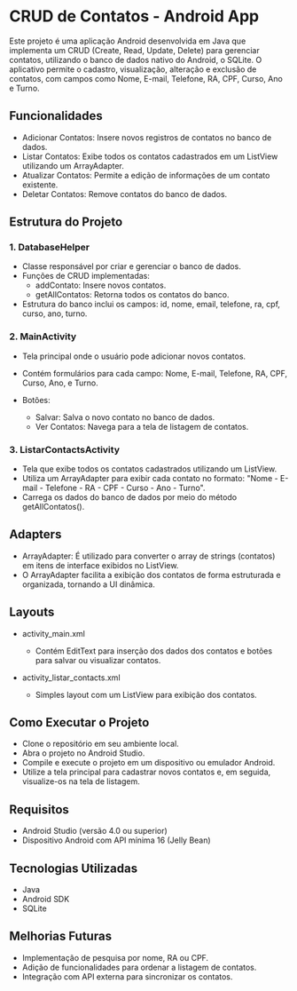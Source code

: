 # CRUD de Contatos - Android App

Este projeto é uma aplicação Android desenvolvida em Java que implementa um CRUD (Create, Read, Update, Delete) para gerenciar contatos, utilizando o banco de dados nativo do Android, o SQLite. O aplicativo permite o cadastro, visualização, alteração e exclusão de contatos, com campos como Nome, E-mail, Telefone, RA, CPF, Curso, Ano e Turno.

## Funcionalidades

- Adicionar Contatos: Insere novos registros de contatos no banco de dados.
- Listar Contatos: Exibe todos os contatos cadastrados em um ListView utilizando um ArrayAdapter.
- Atualizar Contatos: Permite a edição de informações de um contato existente.
- Deletar Contatos: Remove contatos do banco de dados.


## Estrutura do Projeto

### 1. DatabaseHelper

- Classe responsável por criar e gerenciar o banco de dados.
- Funções de CRUD implementadas:
  - addContato: Insere novos contatos.
  - getAllContatos: Retorna todos os contatos do banco.
- Estrutura do banco inclui os campos: id, nome, email, telefone, ra, cpf, curso, ano, turno.

### 2. MainActivity

- Tela principal onde o usuário pode adicionar novos contatos.
- Contém formulários para cada campo: Nome, E-mail, Telefone, RA, CPF, Curso, Ano, e Turno.

- Botões:
  - Salvar: Salva o novo contato no banco de dados.
  - Ver Contatos: Navega para a tela de listagem de contatos.


### 3. ListarContactsActivity

- Tela que exibe todos os contatos cadastrados utilizando um ListView.
- Utiliza um ArrayAdapter para exibir cada contato no formato: "Nome - E-mail - Telefone - RA - CPF - Curso - Ano - Turno".
 - Carrega os dados do banco de dados por meio do método getAllContatos().


## Adapters

- ArrayAdapter: É utilizado para converter o array de strings (contatos) em itens de interface exibidos no ListView.
- O ArrayAdapter facilita a exibição dos contatos de forma estruturada e organizada, tornando a UI dinâmica.


## Layouts

- activity_main.xml
  - Contém EditText para inserção dos dados dos contatos e botões para salvar ou visualizar contatos.

- activity_listar_contacts.xml
  - Simples layout com um ListView para exibição dos contatos.

## Como Executar o Projeto

- Clone o repositório em seu ambiente local.
- Abra o projeto no Android Studio.
- Compile e execute o projeto em um dispositivo ou emulador Android.
- Utilize a tela principal para cadastrar novos contatos e, em seguida, visualize-os na tela de listagem.


## Requisitos
- Android Studio (versão 4.0 ou superior)
- Dispositivo Android com API mínima 16 (Jelly Bean)


## Tecnologias Utilizadas
- Java
- Android SDK
- SQLite


## Melhorias Futuras
- Implementação de pesquisa por nome, RA ou CPF.
- Adição de funcionalidades para ordenar a listagem de contatos.
- Integração com API externa para sincronizar os contatos.
